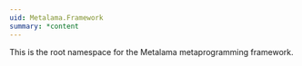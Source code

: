 ```yaml
---
uid: Metalama.Framework
summary: *content
---
```

This is the root namespace for the Metalama metaprogramming framework.
